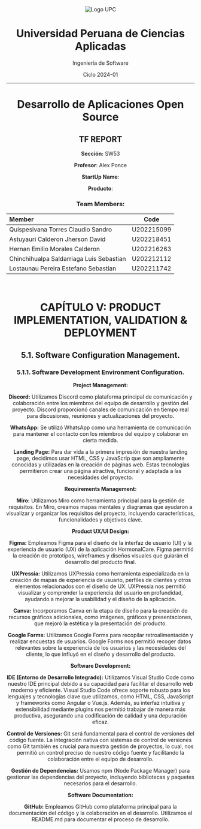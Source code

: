 <div align="center">

<img src="https://upload.wikimedia.org/wikipedia/commons/f/fc/UPC_logo_transparente.png" alt="Logo UPC">


# Universidad Peruana de Ciencias Aplicadas

Ingeniería de Software

Ciclo 2024-01

<hr>

# <center>Desarrollo de Aplicaciones Open Source</center>

## TF REPORT

**Sección:** SW53

**Profesor**: Alex Ponce

**StartUp Name**: 

**Producto**: 

### Team Members:

| Member                            |    Code    |
| :-------------------------------- | :--------: |
| Quispesivana Torres Claudio Sandro | U202215099 |
| Astuyauri Calderon Jherson David | U202218451 |
| Hernan Emilio Morales Calderon | U202216263 |
| Chinchihualpa Saldarriaga Luis Sebastian | U202212112 |
| Lostaunau Pereira Estefano Sebastian | U202211742 |

<br>
<div>




# **CAPÍTULO V: PRODUCT IMPLEMENTATION, VALIDATION & DEPLOYMENT** 
## 5\.1.      Software Configuration Management.
### 5\.1.1.   Software Development Environment Configuration.


**Project Management:**

**Discord:** Utilizamos Discord como plataforma principal de comunicación y colaboración entre los miembros del equipo de desarrollo y gestión del proyecto. Discord proporcionó canales de comunicación en tiempo real para discusiones, reuniones y actualizaciones del proyecto.

**WhatsApp:** Se utilizó WhatsApp como una herramienta de comunicación para mantener el contacto con los miembros del equipo y colaborar en cierta medida.

**Landing Page:** Para dar vida a la primera impresión de nuestra landing page, decidimos usar HTML, CSS y JavaScrip que son ampliamente conocidas y utilizadas en la creación de páginas web. Estas tecnologías permitieron crear una página atractiva, funcional y adaptada a las necesidades del proyecto.


**Requirements Management:**

**Miro:** Utilizamos Miro como herramienta principal para la gestión de requisitos. En Miro, creamos mapas mentales y diagramas que ayudaron a visualizar y organizar los requisitos del proyecto, incluyendo características, funcionalidades y objetivos clave.



**Product UX/UI Design:** 

**Figma:** Empleamos Figma para el diseño de la interfaz de usuario (UI) y la experiencia de usuario (UX) de la aplicación HormonalCare. Figma permitió la creación de prototipos, wireframes y diseños visuales que guiarán el desarrollo del producto final. 

**UXPressia:** Utilizamos UXPressia como herramienta especializada en la creación de mapas de experiencia de usuario, perfiles de clientes y otros elementos relacionados con el diseño de UX. UXPressia nos permitió visualizar y comprender la experiencia del usuario en profundidad, ayudando a mejorar la usabilidad y el diseño de la aplicación.

**Canva:** Incorporamos Canva en la etapa de diseño para la creación de recursos gráficos adicionales, como imágenes, gráficos y presentaciones, que mejoró la estética y la presentación del producto.

**Google Forms:** Utilizamos Google Forms para recopilar retroalimentación y realizar encuestas de usuarios. Google Forms nos permitió recoger datos relevantes sobre la experiencia de los usuarios y las necesidades del cliente, lo que influyó en el diseño y desarrollo del producto.



**Software Development:**

**IDE (Entorno de Desarrollo Integrado):** Utilizamos Visual Studio Code como nuestro IDE principal debido a su capacidad para facilitar el desarrollo web moderno y eficiente. Visual Studio Code ofrece soporte robusto para los lenguajes y tecnologías clave que utilizamos, como HTML, CSS, JavaScript y frameworks como Angular o Vue.js. Además, su interfaz intuitiva y extensibilidad mediante plugins nos permitió trabajar de manera más productiva, asegurando una codificación de calidad y una depuración eficaz.

**Control de Versiones:** Git será fundamental para el control de versiones del código fuente. La integración nativa con sistemas de control de versiones como Git también es crucial para nuestra gestión de proyectos, lo cual, nos permitió un control preciso de nuestro código fuente y facilitando la colaboración entre el equipo de desarrollo.

**Gestión de Dependencias:** Usamos npm (Node Package Manager) para gestionar las dependencias del proyecto, incluyendo bibliotecas y paquetes necesarios para el desarrollo.


**Software Documentation:**

**GitHub:** Empleamos GitHub como plataforma principal para la documentación del código y la colaboración en el desarrollo. Utilizamos el README.md para documentar el proceso de desarrollo.

















